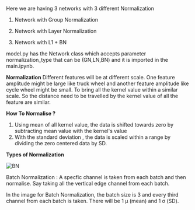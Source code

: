 Here we are having 3 networks with 3 different Normalization


1. Network with Group Normalization

2. Network with Layer Normalization

3. Network with L1 + BN


model.py has the Network class which accepts parameter normalization_type that can be (GN,LN,BN) and it is imported in the main.ipynb.


**Normalization**
Different features will be at different scale. One feature amplitude might be large like truck wheel and another feature amplitude like cycle wheel might be small.
To bring all the kernel value within a similar scale. So the distance need to be travelled by the kernel value of all the feature are similar.

**How To Normalise ?**

1. Using mean of all kernel value, the data is shifted towards zero by subtracting mean value with the kernel's value 
2. With the standard deviation , the data is scaled within a range by dividing the zero centered data  by SD.

**Types of Normalization**

![BN](https://user-images.githubusercontent.com/52197131/215224819-081b5a60-f8dd-4b4b-bea5-c70448f16d7a.png)

Batch Normalization : A specfic channel is taken from each batch and then normalise. Say taking all the vertical edge channel from each batch.

In the image for Batch Normalization, the batch size is 3 and every third channel from each batch is taken. There will be 1 µ (mean) and 1 σ (SD).


